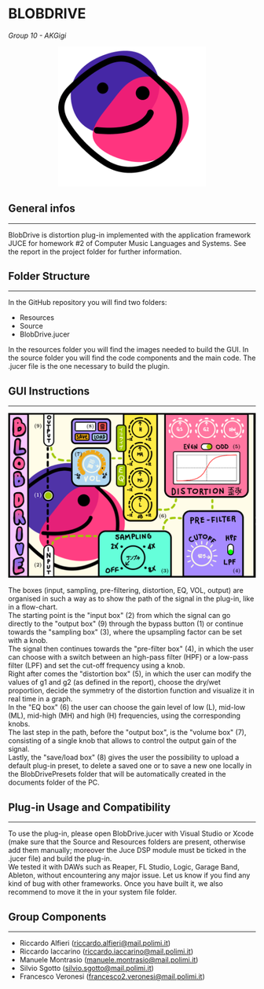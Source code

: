 # BLOBDRIVE
<i>Group 10 - AKGigi</i>

<p align="center">
  <img width="300" src="./Resources/blob.png">
</p>

## General infos
---
BlobDrive is distortion plug-in implemented with the application framework JUCE for homework #2 of Computer Music Languages and Systems. See the report in the project folder for further information.

## Folder Structure
---
In the GitHub repository you will find two folders: 
- Resources
- Source
- BlobDrive.jucer

In the resources folder you will find the images needed to build the GUI. In the source folder you will find the code components and the main code. 
The .jucer file is the one necessary to build the plugin.

## GUI Instructions
---
<p align="center">
  <img  src="./Resources/GUI.PNG">
</p>

The boxes (input, sampling, pre-filtering, distortion, EQ, VOL, output) are organised in such a way as to show the path of the signal in the plug-in, like in a flow-chart.  
The starting point is the "input box" (2) from which the signal can go directly to the "output box" (9) through the bypass button (1) or continue towards the "sampling box" (3), where the upsampling factor can be set with a knob.   
The signal then continues towards the "pre-filter box" (4), in which the user can choose with a switch between an high-pass filter (HPF) or a low-pass filter (LPF) and set the cut-off frequency using a knob.   
Right after comes the "distortion box" (5), in which the user can modify the values of g1 and g2 (as defined in the report), choose the dry/wet proportion, decide the symmetry of the distortion function and visualize it in real time in a graph.   
In the "EQ box" (6) the user can choose the gain level of low (L), mid-low (ML), mid-high (MH) and high (H) frequencies, using the corresponding knobs.   
The last step in the path, before the "output box", is the "volume box" (7), consisting of a single knob that allows to control the output gain of the signal.   
Lastly, the "save/load box" (8) gives the user the possibility to upload a default plug-in preset, to delete a saved one or to save a new one locally in the BlobDrivePresets folder that will be automatically created in the documents folder of the PC.

## Plug-in Usage and Compatibility
---
To use the plug-in, please open BlobDrive.jucer with Visual Studio or Xcode (make sure that the Source and Resources folders are present, otherwise add them manually; moreover the Juce DSP module must be ticked in the .jucer file) and build the plug-in.   
We tested it with DAWs such as Reaper, FL Studio, Logic, Garage Band, Ableton, without encountering any major issue. Let us know if you find any kind of bug with other frameworks.
Once you have built it, we also recommend to move it the in your system file folder.

## Group Components
---
- Riccardo Alfieri (riccardo.alfieri@mail.polimi.it)
- Riccardo Iaccarino (riccardo.iaccarino@mail.polimi.it)
- Manuele Montrasio (manuele.montrasio@mail.polimi.it)
- Silvio Sgotto (silvio.sgotto@mail.polimi.it)
- Francesco Veronesi (francesco2.veronesi@mail.polimi.it)